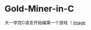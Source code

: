 # Gold-Miner-in-C
大一学完C语言开始编第一个游戏
！[image](https://github.com/Jestain/Gold-Miner-in-C/blob/main/Gold%20Miner%20%20XMind.png)
